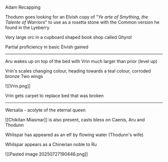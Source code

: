 Adam Recapping

Thodunn goes looking for an Elvish copy of "*Ye arte of Smything, the Talente of Warriors*" to use as a rosetta stone with the Common version he found in the Lyeberry

Very large orc in a cupboard shaped book shop called Ghyrol

Partial proficiency in basic Elvish gained

<hr>

Aru wakes up on top of the bed with Vrin much larger than prior (level up)

Vrin's scales changing colour, heading towards a teal colour, corroded bronze
Two wings

![[Vrin.png]]

Vrin gets carpet to replace bed that was broken

<hr>

Wersalia - acolyte of the eternal queen

[[Chikitan Miasmar]] is also present, casts bless on Caenis, Aru and Thodunn

Whilspar has appeared as an elf by flowing water (Thodunn's wife)

Whilspar appears as a Chinerian noble to Ru

![[Pasted image 20250727190446.png]]



